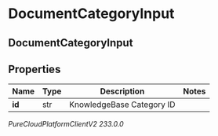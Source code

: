 # DocumentCategoryInput

## DocumentCategoryInput

## Properties

|Name | Type | Description | Notes|
|------------ | ------------- | ------------- | -------------|
| **id** | str | KnowledgeBase Category ID | |



_PureCloudPlatformClientV2 233.0.0_
